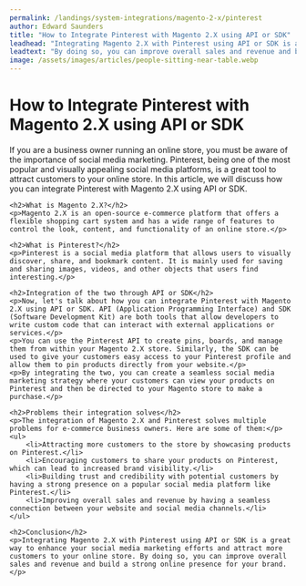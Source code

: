 ```yaml
---
permalink: /landings/system-integrations/magento-2-x/pinterest
author: Edward Saunders
title: "How to Integrate Pinterest with Magento 2.X using API or SDK"
leadhead: "Integrating Magento 2.X with Pinterest using API or SDK is a great way to enhance your social media marketing efforts and attract more customers to your online store"
leadtext: "By doing so, you can improve overall sales and revenue and build a strong online presence for your brand."
image: /assets/images/articles/people-sitting-near-table.webp
---
```

<div class="arttext">	<h1>How to Integrate Pinterest with Magento 2.X using API or SDK</h1>
	<p>If you are a business owner running an online store, you must be aware of the importance of social media marketing. Pinterest, being one of the most popular and visually appealing social media platforms, is a great tool to attract customers to your online store. In this article, we will discuss how you can integrate Pinterest with Magento 2.X using API or SDK.</p>
	
	<h2>What is Magento 2.X?</h2>
	<p>Magento 2.X is an open-source e-commerce platform that offers a flexible shopping cart system and has a wide range of features to control the look, content, and functionality of an online store.</p>
	
	<h2>What is Pinterest?</h2>
	<p>Pinterest is a social media platform that allows users to visually discover, share, and bookmark content. It is mainly used for saving and sharing images, videos, and other objects that users find interesting.</p>
	
	<h2>Integration of the two through API or SDK</h2>
	<p>Now, let's talk about how you can integrate Pinterest with Magento 2.X using API or SDK. API (Application Programming Interface) and SDK (Software Development Kit) are both tools that allow developers to write custom code that can interact with external applications or services.</p>
	<p>You can use the Pinterest API to create pins, boards, and manage them from within your Magento 2.X store. Similarly, the SDK can be used to give your customers easy access to your Pinterest profile and allow them to pin products directly from your website.</p>
	<p>By integrating the two, you can create a seamless social media marketing strategy where your customers can view your products on Pinterest and then be directed to your Magento store to make a purchase.</p>
	
	<h2>Problems their integration solves</h2>
	<p>The integration of Magento 2.X and Pinterest solves multiple problems for e-commerce business owners. Here are some of them:</p>
	<ul>
		<li>Attracting more customers to the store by showcasing products on Pinterest.</li>
		<li>Encouraging customers to share your products on Pinterest, which can lead to increased brand visibility.</li>
		<li>Building trust and credibility with potential customers by having a strong presence on a popular social media platform like Pinterest.</li>
		<li>Improving overall sales and revenue by having a seamless connection between your website and social media channels.</li>
	</ul>
	
	<h2>Conclusion</h2>
	<p>Integrating Magento 2.X with Pinterest using API or SDK is a great way to enhance your social media marketing efforts and attract more customers to your online store. By doing so, you can improve overall sales and revenue and build a strong online presence for your brand.</p>
</div>